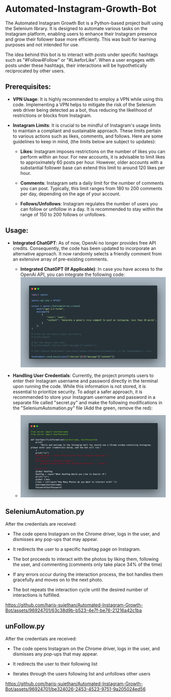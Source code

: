 # Automated-Instagram-Growth-Bot

The Automated Instagram Growth Bot is a Python-based project built using the Selenium library. It is designed to automate various tasks on the Instagram platform, enabling users to enhance their Instagram presence and grow their follower base more efficiently. This was built for learning purposes and not intended for use. 

The idea behind this bot is to interact with posts under specific hashtags such as "#Follow4Follow" or "#LikeforLike". When a user engages with posts under these hashtags, their interactions will be hypothetically reciprocated by other users.
## Prerequisites:

- **VPN Usage**: It is highly recommended to employ a VPN while using this code. Implementing a VPN helps to mitigate the risk of the Selenium web driver being detected as a bot, thus reducing the likelihood of restrictions or blocks from Instagram.

- **Instagram Limits**: It is crucial to be mindful of Instagram's usage limits to maintain a compliant and sustainable approach. These limits pertain to various actions such as likes, comments, and follows. Here are some guidelines to keep in mind, (the limits below are subject to updates):

     - **Likes**: Instagram imposes restrictions on the number of likes you can perform within an hour. For new accounts, it is advisable to limit likes to approximately 60 posts per hour. However, older accounts with a substantial follower base can extend this limit to around 120 likes per hour.

    - **Comments**: Instagram sets a daily limit for the number of comments you can post. Typically, this limit ranges from 180 to 200 comments per day, depending on the age of your account.

    - **Follows/Unfollows**: Instagram regulates the number of users you can follow or unfollow in a day. It is recommended to stay within the range of 150 to 200 follows or unfollows. 

## Usage:

- **Integrated ChatGPT**: As of now, OpenAi no longer provides free API credits. Consequently, the code has been updated to incorporate an alternative approach. It now randomly selects a friendly comment from an extensive array of pre-existing comments.

    - **Integrated ChatGPT (If Applicable)**: In case you have access to the OpenAi API, you can integrate the following code:<img src="images/OpenAiCode.png" width="800">

- **Handling User Credentials**: Currently, the project prompts users to enter their Instagram username and password directly in the terminal upon running the code. While this information is not stored, it is essential to prioritize security. To adopt a safer approach, it is recommended to store your Instagram username and password in a separate file called "secret.py" and make the following modifications in the "SeleniumAutomation.py" file (Add the green, remove the red):
     - <img src="images/UserCode.png" width="800">

## SeleniumAutomation.py

After the credentials are received:

- The code opens Instagram on the Chrome driver, logs in the user, and dismisses any pop-ups that may appear.

- It redirects the user to a specific hashtag page on Instagram.

- The bot proceeds to interact with the photos by liking them, following the user, and commenting (comments only take place 34% of the time)

- If any errors occur during the interaction process, the bot handles them gracefully and moves on to the next photo.

- The bot repeats the interaction cycle until the desired number of interactions is fulfilled.

https://github.com/haris-sujethan/Automated-Instagram-Growth-Bot/assets/96924701/63c38d9b-b523-4e7f-be76-21216a42c1ba

## unFollow.py

After the credentials are received:

- The code opens Instagram on the Chrome driver, logs in the user, and dismisses any pop-ups that may appear.

- It redirects the user to their following list

- Iterates through the users following list and unfollows other users

https://github.com/haris-sujethan/Automated-Instagram-Growth-Bot/assets/96924701/be324026-2453-4523-9751-9a205024ed56
